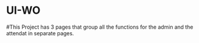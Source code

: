 # UI-WO
#This Project has 3 pages that group all the functions for the admin and the attendat in separate pages.

